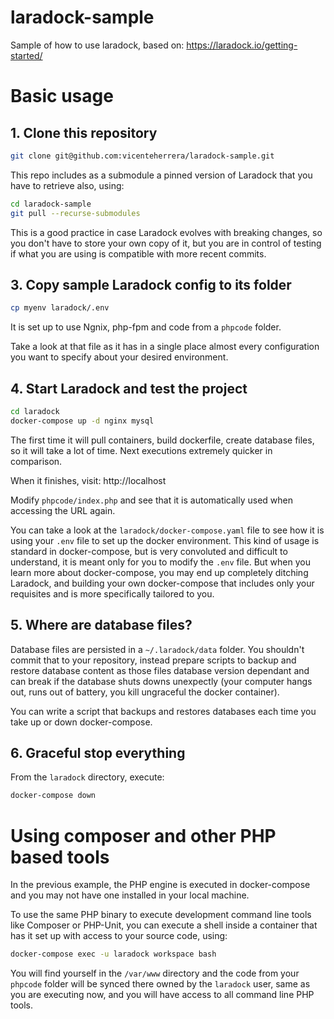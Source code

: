 # laradock-sample

Sample of how to use laradock, based on:
https://laradock.io/getting-started/

# Basic usage

## 1. Clone this repository

```bash
git clone git@github.com:vicenteherrera/laradock-sample.git
```
This repo includes as a submodule a pinned version of Laradock that you have to retrieve also, using:

```bash
cd laradock-sample
git pull --recurse-submodules
```


This is a good practice in case Laradock evolves with breaking changes, so you don't have to store your own copy of it, but you are in control of testing if what you are using is compatible with more recent commits.

## 3. Copy sample Laradock config to its folder

```bash
cp myenv laradock/.env
```

It is set up to use Ngnix, php-fpm and code from a `phpcode` folder.

Take a look at that file as it has in a single place almost every configuration you want to specify about your desired environment.

## 4. Start Laradock and test the project

```bash
cd laradock
docker-compose up -d nginx mysql
```

The first time it will pull containers, build dockerfile, create database files, so it will take a lot of time. Next executions extremely quicker in comparison.

When it finishes, visit: http://localhost

Modify `phpcode/index.php` and see that it is automatically used when accessing the URL again.

You can take a look at the `laradock/docker-compose.yaml` file to see how it is using your `.env` file to set up the docker environment. This kind of usage is standard in docker-compose, but is very convoluted and difficult to understand, it is meant only for you to modify the `.env` file. But when you learn more about docker-compose, you may end up completely ditching Laradock, and building your own docker-compose that includes only your requisites and is more specifically tailored to you.

## 5. Where are database files?

Database files are persisted in a `~/.laradock/data` folder. You shouldn't commit that to your repository, instead prepare scripts to backup and restore database content as those files database version dependant and can break if the database shuts downs unexpectly (your computer hangs out, runs out of battery, you kill ungraceful the docker container).

You can write a script that backups and restores databases each time you take up or down docker-compose.

## 6. Graceful stop everything

From the `laradock` directory, execute:

```bash
docker-compose down
```

# Using composer and other PHP based tools

In the previous example, the PHP engine is executed in docker-compose and you may not have one installed in your local machine.

To use the same PHP binary to execute development command line tools like Composer or PHP-Unit, you can execute a shell inside a container that has it set up with access to your source code, using:

```bash
docker-compose exec -u laradock workspace bash
```

You will find yourself in the `/var/www` directory and the code from your `phpcode` folder will be synced there owned by the `laradock` user, same as you are executing now, and you will have access to all command line PHP tools.